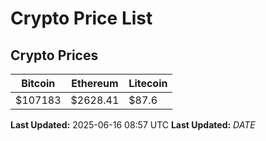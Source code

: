 # Crypto Price List

## Crypto Prices
| Bitcoin | Ethereum | Litecoin |
| ------- | -------- | -------- |
| $107183 | $2628.41 | $87.6 |
**Last Updated:** 2025-06-16 08:57 UTC
**Last Updated:** $DATE$
